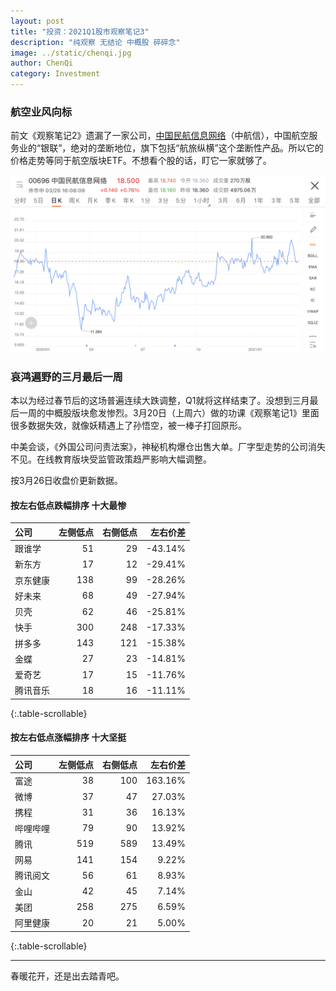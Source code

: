 ```yaml
---
layout: post
title: "投资：2021Q1股市观察笔记3"
description: "纯观察 无结论 中概股 碎碎念"
image: ../static/chenqi.jpg
author: ChenQi
category: Investment
---
```


### 航空业风向标

前文《观察笔记2》遗漏了一家公司，[中国民航信息网络](https://news.futunn.com/wiki/hk00696)（中航信），中国航空服务业的“银联”，绝对的垄断地位，旗下包括“航旅纵横”这个垄断性产品。所以它的价格走势等同于航空版块ETF。不想看个股的话，盯它一家就够了。

![中航信](../static/air2021Q1/0696.png)

### 哀鸿遍野的三月最后一周

本以为经过春节后的这场普遍连续大跌调整，Q1就将这样结束了。没想到三月最后一周的中概股版块愈发惨烈。3月20日（上周六）做的功课《观察笔记1》里面很多数据失效，就像妖精遇上了孙悟空，被一棒子打回原形。

中美会谈，《外国公司问责法案》，神秘机构爆仓出售大单。厂字型走势的公司消失不见。在线教育版块受监管政策趋严影响大幅调整。

按3月26日收盘价更新数据。

#### 按左右低点跌幅排序 十大最惨

<div class="scrollable-table-wrapper" markdown="block">

| 公司   | 左侧低点 | 右侧低点 | 左右价差    |
|:--|--:|--:|--:|
| 跟谁学  | 51   | 29   | -43.14% |
| 新东方  | 17   | 12   | -29.41% |
| 京东健康 | 138  | 99   | -28.26% |
| 好未来  | 68   | 49   | -27.94% |
| 贝壳   | 62   | 46   | -25.81% |
| 快手   | 300  | 248  | -17.33% |
| 拼多多  | 143  | 121  | -15.38% |
| 金蝶   | 27   | 23   | -14.81% |
| 爱奇艺  | 17   | 15   | -11.76% |
| 腾讯音乐 | 18   | 16   | -11.11% |

{:.table-scrollable}
</div>

#### 按左右低点涨幅排序 十大坚挺

<div class="scrollable-table-wrapper" markdown="block">

| 公司   | 左侧低点 | 右侧低点 | 左右价差    |
|:--|--:|--:|--:|
| 富途   | 38   | 100  | 163.16% |
| 微博   | 37   | 47   | 27.03%  |
| 携程   | 31   | 36   | 16.13%  |
| 哔哩哔哩 | 79   | 90   | 13.92%  |
| 腾讯   | 519  | 589  | 13.49%  |
| 网易   | 141  | 154  | 9.22%   |
| 腾讯阅文 | 56   | 61   | 8.93%   |
| 金山   | 42   | 45   | 7.14%   |
| 美团   | 258  | 275  | 6.59%   |
| 阿里健康 | 20   | 21   | 5.00%   |

{:.table-scrollable}
</div>

--------
春暖花开，还是出去踏青吧。
